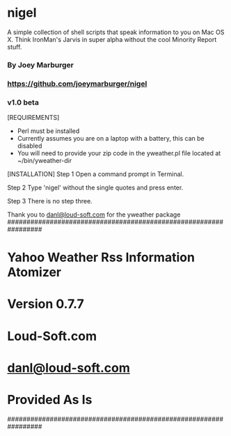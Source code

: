 nigel
=====

A simple collection of shell scripts that speak information to you on Mac OS X. Think IronMan's Jarvis in super alpha without the cool Minority Report stuff.

### By Joey Marburger
### https://github.com/joeymarburger/nigel
### v1.0 beta

[REQUIREMENTS]
- Perl must be installed
- Currently assumes you are on a laptop with a battery, this can be disabled
- You will need to provide your zip code in the yweather.pl file located at ~/bin/yweather-dir

[INSTALLATION]
Step 1
Open a command prompt in Terminal.

Step 2
Type 'nigel' without the single quotes and press enter.

Step 3
There is no step three.

Thank you to danl@loud-soft.com for the yweather package
#################################################################
# Yahoo Weather Rss Information Atomizer
# Version 0.7.7
# Loud-Soft.com
# danl@loud-soft.com 
# Provided As Is
#################################################################